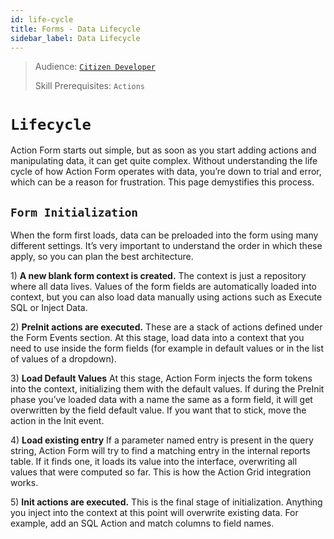 ```yaml
---
id: life-cycle
title: Forms - Data Lifecycle
sidebar_label: Data Lifecycle
---
```


> Audience: [`Citizen Developer`](/docs/audience#citizen-developers)
> 
> Skill Prerequisites: `Actions`

# `Lifecycle`

Action Form starts out simple, but as soon as you start adding actions and manipulating data, it can get quite complex. Without understanding the life cycle of how Action Form operates with data, you’re down to trial and error, which can be a reason for frustration. This page demystifies this process.

## `Form Initialization`

When the form first loads, data can be preloaded into the form using many different settings. It’s very important to understand the order in which these apply, so you can plan the best architecture.

1) **A new blank form context is created.**
The context is just a repository where all data lives. Values of the form fields are automatically loaded into context, but you can also load data manually using actions such as Execute SQL or Inject Data.

2) **PreInit actions are executed.**
These are a stack of actions defined under the Form Events section. At this stage, load data into a context that you need to use inside the form fields (for example in default values or in the list of values of a dropdown).

3) **Load Default Values**
At this stage, Action Form injects the form tokens into the context, initializing them with the default values. If during the PreInit phase you’ve loaded data with a name the same as a form field, it will get overwritten by the field default value. If you want that to stick, move the action in the Init event.

4) **Load existing entry**
If a parameter named entry is present in the query string, Action Form will try to find a matching entry in the internal reports table. If it finds one, it loads its value into the interface, overwriting all values that were computed so far. This is how the Action Grid integration works.

5) **Init actions are executed.**
This is the final stage of initialization. Anything you inject into the context at this point will overwrite existing data. For example, add an SQL Action and match columns to field names.